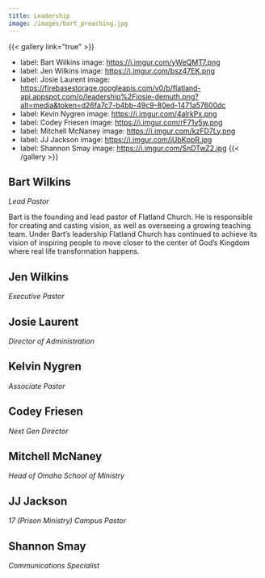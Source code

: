 ```yaml
---
title: Leadership
image: /images/bart_preaching.jpg
---
```


{{< gallery link="true" >}}
- label: Bart Wilkins
  image: https://i.imgur.com/yWeQMT7.png
- label: Jen Wilkins
  image: https://i.imgur.com/bsz47EK.png
- label: Josie Laurent
  image: https://firebasestorage.googleapis.com/v0/b/flatland-api.appspot.com/o/leadership%2Fjosie-demuth.png?alt=media&token=d26fa7c7-b4bb-49c9-80ed-1471a57600dc
- label: Kevin Nygren
  image: https://i.imgur.com/4alrkPx.png
- label: Codey Friesen
  image: https://i.imgur.com/rF71y5w.png
- label: Mitchell McNaney
  image: https://i.imgur.com/kzFD7Ly.png
- label: JJ Jackson
  image: https://i.imgur.com/jUbKppR.jpg
- label: Shannon Smay
  image: https://i.imgur.com/SnDTwZ2.jpg
{{< /gallery >}}

## Bart Wilkins

_Lead Pastor_

Bart is the founding and lead pastor of Flatland Church. He is responsible for creating and casting vision, as well as overseeing a growing teaching team. Under Bart’s leadership Flatland Church has continued to achieve its vision of inspiring people to move closer to the center of God’s Kingdom where real life transformation happens.

## Jen Wilkins

_Executive Pastor_

## Josie Laurent

_Director of Administration_

## Kelvin Nygren

_Associate Pastor_

## Codey Friesen

_Next Gen Director_

## Mitchell McNaney

_Head of Omaha School of Ministry_

## JJ Jackson

_17 (Prison Ministry) Campus Pastor_

## Shannon Smay

_Communications Specialist_
